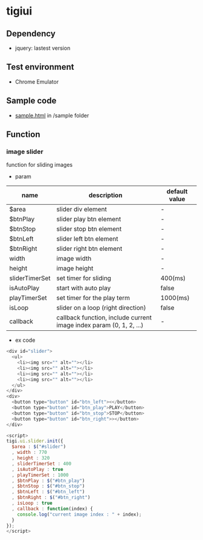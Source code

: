 # tigiui

## Dependency
* jquery: lastest version

## Test environment
* Chrome Emulator

## Sample code
* [sample.html](https://github.com/onlytigi/javaScriptStudy/blob/master/sample/sample.html) in /sample folder

## Function
### image slider
function for sliding images
* param

| name | description | default value |
|---|---|---|
| $area | slider div element | - |
| $btnPlay | slider play btn element | - |
| $btnStop | slider stop btn element | - |
| $btnLeft | slider left btn element | - |
| $btnRight | slider right btn element | - |
| width | image width | - |
| height | image height | - |
| sliderTimerSet | set timer for sliding | 400(ms) |
| isAutoPlay | start with auto play | false |
| playTimerSet | set timer for the play term | 1000(ms) |
| isLoop | slider on a loop (right direction) | false |
| callback| callback function, include current image index param (0, 1, 2, ...) | - |
* ex code

```javascript
<div id="slider">
  <ul>
    <li><img src="" alt=""></li>
    <li><img src="" alt=""></li>
    <li><img src="" alt=""></li>
    <li><img src="" alt=""></li>
  </ul>
</div>
<div>
  <button type="button" id="btn_left"><</button>
  <button type="button" id="btn_play">PLAY</button>
  <button type="button" id="btn_stop">STOP</button>
  <button type="button" id="btn_right">></button>
</div>

<script>
tigi.ui.slider.init({
  $area : $("#slider")
  , width : 770
  , height : 320
  , sliderTimerSet : 400
  , isAutoPlay : true
  , playTimerSet : 1000
  , $btnPlay : $("#btn_play")
  , $btnStop : $("#btn_stop")
  , $btnLeft : $("#btn_left")
  , $btnRight : $("#btn_right")
  , isLoop : true
  , callback : function(index) {
    console.log("current image index : " + index);
  }
});
</script>
```
